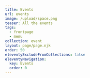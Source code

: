 ```yaml
---
title: Events
url: events
image: /upload/space.png
teaser: All the events
tags:
  - frontpage
  - menu
collection: event
layout: page/page.njk
order: 50
eleventyExcludeFromCollections: false
eleventyNavigation:
  key: Events
  order: 0
---
```

